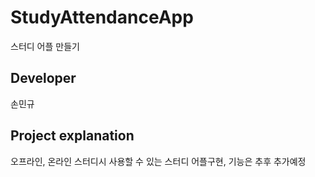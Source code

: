 # StudyAttendanceApp
스터디 어플 만들기

## Developer
손민규

## Project explanation
오프라인, 온라인 스터디시 사용할 수 있는 스터디 어플구현, 
기능은 추후 추가예정
